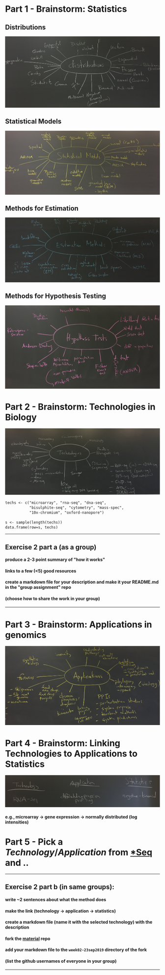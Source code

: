 
# Part 1 - Brainstorm: Statistics

## Distributions
![](distributions.jpg)

## Statistical Models
![](statistical-models.jpg)

## Methods for Estimation
![](estimation-methods.jpg)

## Methods for Hypothesis Testing
![](statistical-tests.jpg)


# Part 2 - Brainstorm: Technologies in Biology
![](technologies.jpg)

```{r}
techs <- c("microarray", "rna-seq", "dna-seq", 
           "bisulphite-seq", "cytometry", "mass-spec", 
           "10x-chromium", "oxford-nanopore")

s <- sample(length(techs))
data.frame(row=s, techs)
```

___
## Exercise 2 part a (as a group)
#### produce a 2-3 point summary of "how it works"
#### links to a few (<5) good resources
#### create a markdown file for your description and make it your README.md in the "group assignment" repo
#### (choose how to share the work in your group)
___

# Part 3 - Brainstorm: Applications in genomics 
![](applications.jpg)

# Part 4 - Brainstorm: Linking Technologies to Applications to Statistics
![](linking-tech-app-stats.jpg)

#### e.g., microarray -> gene expression -> normally distributed (log intensities)

# Part 5 - Pick a *Technology*/*Application* from [*Seq](https://liorpachter.wordpress.com/seq/) and ..

___
## Exercise 2 part b (in same groups): 
#### write ~2 sentences about what the method does
#### make the link (technology -> application -> statistics)
#### create a markdown file (name it with the selected technology) with the description
#### fork the [material](https://github.com/sta426hs2019/material) repo
#### add your markdown file to the `week02-23sep2019` directory of the fork
#### (list the github usernames of everyone in your group)
___

